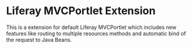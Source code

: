 # Liferay MVCPortlet Extension

This is a extension for default Liferay MVCPortlet which includes new features like routing to multiple resources methods and automatic bind of the request to Java Beans.